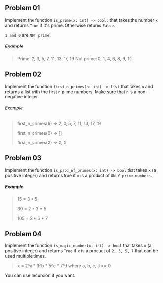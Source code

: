 ## Problem 01

Implement the function `is_prime(x: int) -> bool:` that takes the number `x` and returns `True` if it's prime. Otherwise returns `False`. 

`1 and 0` are `NOT prime`!

##### Example

> Prime: 2, 3, 5, 7, 11, 13, 17, 19
> Not prime: 0, 1, 4, 6, 8, 9, 10

## Problem 02

Implement the function `first_n_primes(n: int) -> list` that takes `n` and returns a list with the first `n` prime numbers. Make sure that `n` is a non-negative integer.

###### Example

> first_n_primes(6) => 2, 3, 5, 7, 11, 13, 17, 19
>
> first_n_primes(0) => []
>
> first_n_primes(2) => 2, 3

## Problem 03

Implement the function `is_prod_of_primes(x: int) -> bool` that takes `x` (a positive integer) and returns true if `x` is a product of `ONLY prime numbers`.

##### Example

> 15 = 3 * 5
>
> 30 = 2 * 3 * 5
> 
> 105 = 3 * 5 * 7

## Problem 04

Implement the function `is_magic_number(x: int) -> bool` that takes `x` (a positive integer) and returns `True` if `x` is a product of `2, 3, 5, 7` that can be used multiple times.

> x = 2^a * 3^b * 5^c * 7^d where a, b, c, d >= 0

You can use recursion if you want.
